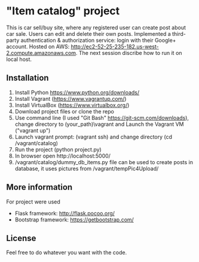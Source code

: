 # "Item catalog" project

This is car sell/buy site, where any registered user can create post about car sale.
Users can edit and delete their own posts.
Implemented a third-party authentication & authorization service: login with their Google+ account. 
Hosted on AWS: http://ec2-52-25-235-182.us-west-2.compute.amazonaws.com. 
The next session discribe how to run it on local host.

## Installation

1. Install Python https://www.python.org/downloads/
2. Install Vagrant (https://www.vagrantup.com/)
3. Install VirtualBox (https://www.virtualbox.org/)
4. Download project files or clone the repo
5. Use command line (I used "Git Bash" https://git-scm.com/downloads), change directory to (your_path)\vagrant
    and Launch the Vagrant VM ("vagrant up")
6. Launch vagrant prompt: (vagrant ssh) and change directory (cd /vagrant/catalog)
7. Run the project (python project.py)
8. In browser open http://localhost:5000/
9. /vagrant/catalog/dummy_db_items.py file can be used to create posts in database, it uses pictures from /vagrant/tempPic4Upload/

## More information

For project were used
- Flask framework: http://flask.pocoo.org/
- Bootstrap framework: https://getbootstrap.com/

## License

Feel free to do whatever you want with the code.


